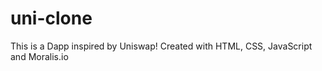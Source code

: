# uni-clone

This is a Dapp inspired by Uniswap! Created with HTML, CSS, JavaScript and Moralis.io 
